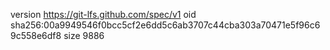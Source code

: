 version https://git-lfs.github.com/spec/v1
oid sha256:00a9949546f0bcc5cf2e6dd5c6ab3707c44cba303a70471e5f96c69c558e6df8
size 9886
